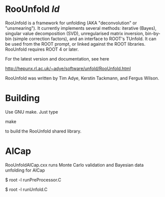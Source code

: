 RooUnfold             $Id$
=========

RooUnfold is a framework for unfolding (AKA "deconvolution" or "unsmearing").
It currently implements several methods: iterative (Bayes),
singular value decomposition (SVD), unregularised matrix inversion,
bin-by-bin (simple correction factors), and an interface to ROOT's TUnfold.
It can be used from the ROOT prompt, or linked against the ROOT libraries.
RooUnfold requires ROOT 4 or later.

For the latest version and documentation, see here

  http://hepunx.rl.ac.uk/~adye/software/unfold/RooUnfold.html

RooUnfold was written by Tim Adye, Kerstin Tackmann, and Fergus Wilson.

Building
========

Use GNU make. Just type

  make

to build the RooUnfold shared library.

AlCap
=====

RooUnfoldAlCap.cxx runs Monte Carlo validation and Bayesian data unfolding for AlCap

$ root -l runPreProcessor.C

$ root -l runUnfold.C
